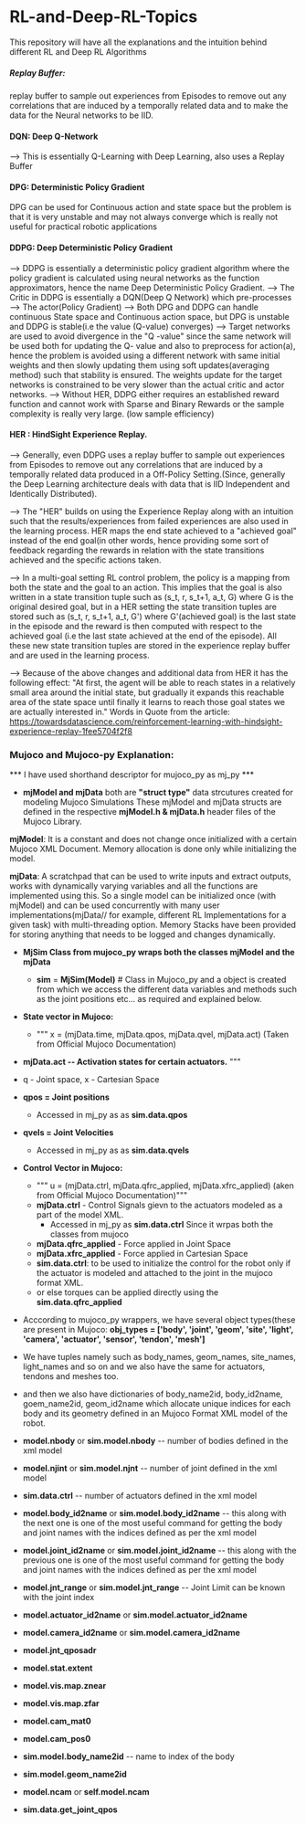 # RL-and-Deep-RL-Topics
This repository will have all the explanations and the intuition behind different RL and Deep RL Algorithms

##### Replay Buffer:
replay buffer to sample out experiences from Episodes to remove out any correlations that are induced by a temporally related data and to make the data for the Neural networks to be IID.

#### DQN: Deep Q-Network
--> This is essentially Q-Learning with Deep Learning, also uses a Replay Buffer

#### DPG: Deterministic Policy Gradient
DPG can be used for Continuous action and state space but the problem is that it is very unstable and may not always converge which is really not useful for practical robotic applications



#### DDPG: Deep Deterministic Policy Gradient
--> DDPG is essentially a deterministic policy gradient algorithm where the policy gradient is calculated using neural networks as the function approximators, hence the name Deep Deterministic Policy Gradient. 
--> The Critic in DDPG is essentially a DQN(Deep Q Network) which pre-processes 
--> The actor(Policy Gradient) 
--> Both DPG and DDPG can handle continuous State space and Continuous action space, but DPG is unstable and DDPG is stable(i.e the value (Q-value) converges)
--> Target networks are used to avoid divergence in the "Q -value" since the same network will be used both for updating the Q- value and also to preprocess for action(a), hence the problem is avoided using a different network with same initial weights and then slowly updating them using soft updates(averaging method) such that stability is ensured. The weights update for the target networks is constrained to be very slower than the actual critic and actor networks.
--> Without HER, DDPG either requires an established reward function and cannot work with Sparse and Binary Rewards or the sample complexity is really very large. (low sample efficiency)

#### HER : HindSight Experience Replay.
--> Generally, even DDPG uses a replay buffer to sample out experiences from Episodes to remove out any correlations that are induced by a temporally related data produced in a Off-Policy Setting.(Since, generally the Deep Learning architecture deals with data that is IID Independent and Identically Distributed). 

--> The "HER" builds on using the Experience Replay along with an intuition such that the results/experiences from failed experiences are also used in the learning process. HER maps the end state achieved to a "achieved goal" instead of the end goal(in other words, hence providing some sort of feedback regarding the rewards in relation with the state transitions achieved and the specific actions taken.

-->  In a multi-goal setting RL control problem, the policy is a mapping from both the state and the goal to an action. This implies that the goal is also written in a state transition tuple such as (s_t, r, s_t+1, a_t, G) where G is the original desired goal, but in a HER setting the state transition tuples are stored such as (s_t, r, s_t+1, a_t, G') where G'(achieved goal) is the last state in the episode and the reward is then computed with respect to the achieved goal (i.e the last state achieved at the end of the episode). All these new state transition tuples are stored in the experience replay buffer and are used in the learning process. 

--> Because of the above changes and additional data from HER  it has the following effect: 
"At first, the agent will be able to reach states in a relatively small area around the initial state, but gradually it expands this reachable area of the state space until finally it learns to reach those goal states we are actually interested in."
Words in Quote from the article: https://towardsdatascience.com/reinforcement-learning-with-hindsight-experience-replay-1fee5704f2f8



### Mujoco and Mujoco-py Explanation:
*** I have used shorthand descriptor for mujoco_py as mj_py ***

* **mjModel and mjData** both are **"struct type"** data strcutures created for modeling Mujoco Simulations
These mjModel and mjData structs are defined in the respective **mjModel.h & mjData.h** header files of the Mujoco Library.

**mjModel**: It is a constant and does not change once initialized with a certain Mujoco XML Document. Memory allocation is done only while initializing the model. 

**mjData**: A scratchpad that can be used to write inputs and extract outputs, works with dynamically varying variables and all the functions are implemented using this. 
So a single model can be initialized once (with mjModel) and can be used concurrently with many user implementations(mjData// for example, different RL Implementations for a given task) with multi-threading option. Memory Stacks have been provided for storing anything that needs to be logged and changes dynamically.

* **MjSim Class from mujoco_py wraps both the classes mjModel and the mjData** 
  * **sim** = **MjSim(Model)** # Class in Mujoco_py and a object is created from which we access the different data variables and methods such as the joint positions etc... as required and explained below.



* **State vector in Mujoco:**
  * """
x = (mjData.time, mjData.qpos, mjData.qvel, mjData.act) (Taken from Official Mujoco Documentation)
 * **mjData.act -- Activation states for certain actuators.** 
"""
* q - Joint space, x - Cartesian Space
* **qpos = Joint positions**
  * Accessed in mj_py as as **sim.data.qpos**
* **qvels = Joint Velocities**
  * Accessed in mj_py as as **sim.data.qvels**

* **Control Vector in Mujoco:**
  * """
u = (mjData.ctrl, mjData.qfrc_applied, mjData.xfrc_applied) (aken from Official Mujoco Documentation)"""
  * **mjData.ctrl**         - Control Signals gievn to the actuators modeled as a part of the model XML.
    * Accessed in mj_py as **sim.data.ctrl** Since it wrpas both the classes from mujoco
  * **mjData.qfrc_applied** - Force applied in Joint Space
  * **mjData.xfrc_applied** - Force applied in Cartesian Space
  * **sim.data.ctrl**: to be used to initialize the control for the robot only if the actuator is modeled and attached to the joint in the mujoco format XML.
  * or else torques can be applied directly using the **sim.data.qfrc_applied** 


* Acccording to mujoco_py wrappers, we have several object types(these are present in Mujoco:
             **obj_types = ['body',
                         'joint',
                         'geom',
                         'site',
                         'light',
                         'camera',
                         'actuator',
                         'sensor',
                         'tendon',
                         'mesh']**
* We have tuples namely such as body_names, geom_names, site_names, light_names and so on and we also have the same for actuators, tendons and meshes too.
* and then we also have dictionaries of body_name2id, body_id2name, goem_name2id, geom_id2name which allocate unique indices for each body and its geometry defined in an Mujoco Format XML model of the robot.
* **model.nbody** or **sim.model.nbody** -- number of bodies defined in the xml model 
* **model.njint** or **sim.model.njnt** -- number of joint defined in the xml model
* **sim.data.ctrl** -- number of actuators defined in the xml model 
* **model.body_id2name** or **sim.model.body_id2name** -- this along with the next one is one of the most useful command for getting the body and joint names with the indices defined as per the xml model 
* **model.joint_id2name** or **sim.model.joint_id2name** --  this along with the previous one is one of the most useful command for getting the body and joint names with the indices defined as per the xml model 
* **model.jnt_range** or **sim.model.jnt_range** -- Joint Limit can be known with the joint index 
* **model.actuator_id2name** or **sim.model.actuator_id2name**
* **model.camera_id2name** or **sim.model.camera_id2name**
* **model.jnt_qposadr**
* **model.stat.extent**
* **model.vis.map.znear**
* **model.vis.map.zfar**
* **model.cam_mat0**
* **model.cam_pos0**
* **sim.model.body_name2id** -- name to index of the body 

* **sim.model.geom_name2id**
* **model.ncam** or **self.model.ncam**

* **sim.data.get_joint_qpos** 

